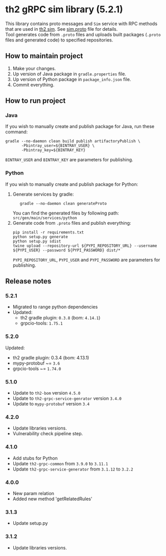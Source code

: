 # th2 gRPC sim library (5.2.1)

This library contains proto messages and `Sim` service with RPC methods that are used in [th2 sim](https://github.com/th2-net/th2-sim "th2-sim"). See [sim.proto](src/main/proto/th2_grpc_sim/sim.proto "sim.proto") file for details. <br>
Tool generates code from `.proto` files and uploads built packages (`.proto` files and generated code) to specified repositories.

## How to maintain project
1. Make your changes.
2. Up version of Java package in `gradle.properties` file.
3. Up version of Python package in `package_info.json` file.
4. Commit everything.

## How to run project

### Java
If you wish to manually create and publish package for Java, run these command:
```
gradle --no-daemon clean build publish artifactoryPublish \
       -Pbintray_user=${BINTRAY_USER} \
       -Pbintray_key=${BINTRAY_KEY}
```
`BINTRAY_USER` and `BINTRAY_KEY` are parameters for publishing.

### Python
If you wish to manually create and publish package for Python:
1. Generate services by gradle:
    ```
       gradle --no-daemon clean generateProto
    ```
   You can find the generated files by following path: `src/gen/main/services/python`
2. Generate code from `.proto` files and publish everything:
    ```
    pip install -r requirements.txt
    python setup.py generate
    python setup.py sdist
    twine upload --repository-url ${PYPI_REPOSITORY_URL} --username ${PYPI_USER} --password ${PYPI_PASSWORD} dist/*
    ```
   `PYPI_REPOSITORY_URL`, `PYPI_USER` and `PYPI_PASSWORD` are parameters for publishing.

## Release notes

### 5.2.1
+ Migrated to range python dependencies
+ Updated:
  + th2 gradle plugin: `0.3.8` (bom: `4.14.1`)
  + grpcio-tools: `1.75.1`
### 5.2.0

Updated:
* th2 gradle plugin: 0.3.4 (bom: 4.13.1)
* mypy-protobuf ~= `3.6`
* grpcio-tools ~= `1.74.0`

### 5.1.0

+ Update to `th2-bom` version `4.5.0`
+ Update to `th2-grpc-service-genrator` version `3.4.0`
+ Update to `mypy-protobuf` version `3.4`

### 4.2.0

+ Update libraries versions.
+ Vulnerability check pipeline step.

### 4.1.0

+ Add stubs for Python
+ Update `th2-grpc-common` from `3.9.0` to `3.11.1`
+ Update `th2-grpc-service-generator` from `3.1.12` to `3.2.2`

### 4.0.0 
+ New param relation
+ Added new method 'getRelatedRules'

### 3.1.3
+ Update setup.py

### 3.1.2
+ Update libraries versions.